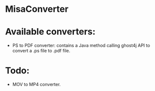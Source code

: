 # MisaConverter

# Available converters:

- PS to PDF converter: contains a Java method calling ghost4j API to convert a .ps file to .pdf file. 

# Todo:

- MOV to MP4 converter.
